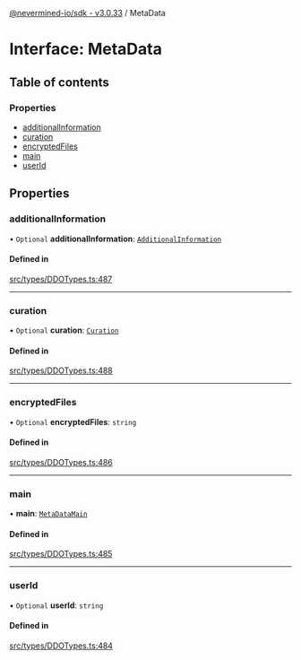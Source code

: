 [@nevermined-io/sdk - v3.0.33](../code-reference.md) / MetaData

# Interface: MetaData

## Table of contents

### Properties

- [additionalInformation](MetaData.md#additionalinformation)
- [curation](MetaData.md#curation)
- [encryptedFiles](MetaData.md#encryptedfiles)
- [main](MetaData.md#main)
- [userId](MetaData.md#userid)

## Properties

### additionalInformation

• `Optional` **additionalInformation**: [`AdditionalInformation`](AdditionalInformation.md)

#### Defined in

[src/types/DDOTypes.ts:487](https://github.com/nevermined-io/sdk-js/blob/dda0d3b9d354dc639765282b5c8e9aea02544763/src/types/DDOTypes.ts#L487)

---

### curation

• `Optional` **curation**: [`Curation`](Curation.md)

#### Defined in

[src/types/DDOTypes.ts:488](https://github.com/nevermined-io/sdk-js/blob/dda0d3b9d354dc639765282b5c8e9aea02544763/src/types/DDOTypes.ts#L488)

---

### encryptedFiles

• `Optional` **encryptedFiles**: `string`

#### Defined in

[src/types/DDOTypes.ts:486](https://github.com/nevermined-io/sdk-js/blob/dda0d3b9d354dc639765282b5c8e9aea02544763/src/types/DDOTypes.ts#L486)

---

### main

• **main**: [`MetaDataMain`](MetaDataMain.md)

#### Defined in

[src/types/DDOTypes.ts:485](https://github.com/nevermined-io/sdk-js/blob/dda0d3b9d354dc639765282b5c8e9aea02544763/src/types/DDOTypes.ts#L485)

---

### userId

• `Optional` **userId**: `string`

#### Defined in

[src/types/DDOTypes.ts:484](https://github.com/nevermined-io/sdk-js/blob/dda0d3b9d354dc639765282b5c8e9aea02544763/src/types/DDOTypes.ts#L484)
